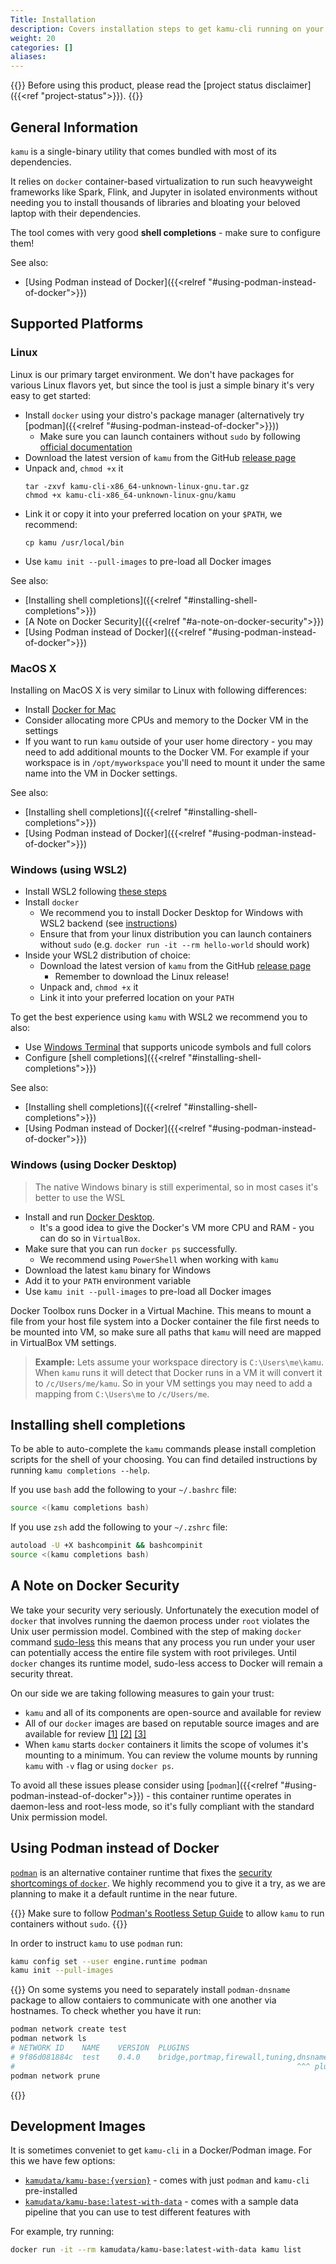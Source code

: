 ```yaml
---
Title: Installation
description: Covers installation steps to get kamu-cli running on your computer
weight: 20
categories: []
aliases:
---
```


{{<info>}}
Before using this product, please read the [project status disclaimer]({{<ref "project-status">}}).
{{</info>}}

## General Information
`kamu` is a single-binary utility that comes bundled with most of its dependencies.

It relies on `docker` container-based virtualization to run such heavyweight frameworks like Spark, Flink, and Jupyter in isolated environments without needing you to install thousands of libraries and bloating your beloved laptop with their dependencies.

The tool comes with very good **shell completions** - make sure to configure them!

See also:
- [Using Podman instead of Docker]({{<relref "#using-podman-instead-of-docker">}})


## Supported Platforms

### Linux
Linux is our primary target environment. We don't have packages for various Linux flavors yet, but since the tool is just a simple binary it's very easy to get started:
- Install `docker` using your distro's package manager (alternatively try [podman]({{<relref "#using-podman-instead-of-docker">}}))
  - Make sure you can launch containers without `sudo` by following [official documentation](https://docs.docker.com/engine/install/linux-postinstall/)
- Download the latest version of `kamu` from the GitHub [release page](https://github.com/kamu-data/kamu-cli/releases/latest)
- Unpack and, `chmod +x` it
  ```
  tar -zxvf kamu-cli-x86_64-unknown-linux-gnu.tar.gz
  chmod +x kamu-cli-x86_64-unknown-linux-gnu/kamu
  ```
- Link it or copy it into your preferred location on your `$PATH`, we recommend:
  ```
  cp kamu /usr/local/bin
  ```
- Use `kamu init --pull-images` to pre-load all Docker images

See also:
<!-- no toc -->
- [Installing shell completions]({{<relref "#installing-shell-completions">}})
- [A Note on Docker Security]({{<relref "#a-note-on-docker-security">}})
- [Using Podman instead of Docker]({{<relref "#using-podman-instead-of-docker">}})

### MacOS X
Installing on MacOS X is very similar to Linux with following differences:
- Install [Docker for Mac](https://docs.docker.com/docker-for-mac/install/)
- Consider allocating more CPUs and memory to the Docker VM in the settings
- If you want to run `kamu` outside of your user home directory - you may need to add additional mounts to the Docker VM. For example if your workspace is in `/opt/myworkspace` you'll need to mount it under the same name into the VM in Docker settings.

See also:
<!-- no toc -->
- [Installing shell completions]({{<relref "#installing-shell-completions">}})
- [Using Podman instead of Docker]({{<relref "#using-podman-instead-of-docker">}})

### Windows (using WSL2)
- Install WSL2 following [these steps](https://docs.microsoft.com/en-us/windows/wsl/install-win10)
- Install `docker`
  - We recommend you to install Docker Desktop for Windows with WSL2 backend (see [instructions](https://docs.docker.com/desktop/windows/wsl/))
  - Ensure that from your linux distribution you can launch containers without `sudo` (e.g. `docker run -it --rm hello-world` should work)
- Inside your WSL2 distribution of choice:
  - Download the latest version of `kamu` from the GitHub [release page](https://github.com/kamu-data/kamu-cli/releases/latest)
    - Remember to download the Linux release!
  - Unpack and, `chmod +x` it
  - Link it into your preferred location on your `PATH`

To get the best experience using `kamu` with WSL2 we recommend you to also:
  - Use [Windows Terminal](https://apps.microsoft.com/store/detail/windows-terminal/9N0DX20HK701) that supports unicode symbols and full colors
  - Configure [shell completions]({{<relref "#installing-shell-completions">}})

See also:
<!-- no toc -->
- [Installing shell completions]({{<relref "#installing-shell-completions">}})
- [Using Podman instead of Docker]({{<relref "#using-podman-instead-of-docker">}})

### Windows (using Docker Desktop)
> The native Windows binary is still experimental, so in most cases it's better to use the WSL

* Install and run [Docker Desktop](https://docs.docker.com/docker-for-windows/install/).
  * It's a good idea to give the Docker's VM more CPU and RAM - you can do so in `VirtualBox`.
* Make sure that you can run `docker ps` successfully.
  * We recommend using `PowerShell` when working with `kamu`
* Download the latest `kamu` binary for Windows
* Add it to your `PATH` environment variable
* Use `kamu init --pull-images` to pre-load all Docker images

Docker Toolbox runs Docker in a Virtual Machine. This means to mount a file from your host file system into a Docker container the file first needs to be mounted into VM, so make sure all paths that `kamu` will need are mapped in VirtualBox VM settings.

> **Example:** Lets assume your workspace directory is `C:\Users\me\kamu`. When `kamu` runs it will detect that Docker runs in a VM it will convert it to `/c/Users/me/kamu`. So in your VM settings you may need to add a mapping from `C:\Users\me` to `/c/Users/me`.

## Installing shell completions
To be able to auto-complete the `kamu` commands please install completion scripts for the shell of your choosing. You can find detailed instructions by running `kamu completions --help`.

If you use `bash` add the following to your `~/.bashrc` file:

```bash
source <(kamu completions bash)
```

If you use `zsh` add the following to your `~/.zshrc` file:

```bash
autoload -U +X bashcompinit && bashcompinit
source <(kamu completions bash)
```


## A Note on Docker Security
We take your security very seriously. Unfortunately the execution model of `docker` that involves running the daemon process under `root` violates the Unix user permission model. Combined with the step of making `docker` command [sudo-less](https://docs.docker.com/engine/install/linux-postinstall/) this means that any process you run under your user can potentially access the entire file system with root privileges. Until `docker` changes its runtime model, sudo-less access to Docker will remain a security threat.

On our side we are taking following measures to gain your trust:
* `kamu` and all of its components are open-source and available for review
* All of our `docker` images are based on reputable source images and are available for review [[1]](https://github.com/kamu-data/kamu-cli) [[2]](https://github.com/kamu-data/kamu-engine-spark) [[3]](https://github.com/kamu-data/kamu-engine-flink)
* When `kamu` starts `docker` containers it limits the scope of volumes it's mounting to a minimum. You can review the volume mounts by running `kamu` with `-v` flag or using `docker ps`.

To avoid all these issues please consider using [`podman`]({{<relref "#using-podman-instead-of-docker">}}) - this container runtime operates in daemon-less and root-less mode, so it's fully compliant with the standard Unix permission model.


## Using Podman instead of Docker 
[`podman`](https://podman.io/) is an alternative container runtime that fixes the [security shortcomings of `docker`](#a-note-on-docker-security). We highly recommend you to give it a try, as we are planning to make it a default runtime in the near future.

{{<warning>}}
Make sure to follow [Podman's Rootless Setup Guide](https://github.com/containers/podman/blob/main/docs/tutorials/rootless_tutorial.md) to allow `kamu` to run containers without `sudo`.
{{</warning>}}

In order to instruct `kamu` to use `podman` run:

```bash
kamu config set --user engine.runtime podman
kamu init --pull-images
```

{{<info>}}
On some systems you need to separately install `podman-dnsname` package to allow contaiers to communicate with one another via hostnames. To check whether you have it run:

```bash
podman network create test
podman network ls
# NETWORK ID    NAME    VERSION  PLUGINS
# 9f86d081884c  test    0.4.0    bridge,portmap,firewall,tuning,dnsname
#                                                               ^^^ plugin installed
podman network prune
```
{{</info>}} 


## Development Images
It is sometimes conveniet to get `kamu-cli` in a Docker/Podman image. For this we have few options:

- [`kamudata/kamu-base:{version}`](https://github.com/kamu-data/kamu-cli/tree/master/images/kamu-base) - comes with just `podman` and `kamu-cli` pre-installed
- [`kamudata/kamu-base:latest-with-data`](https://github.com/kamu-data/kamu-cli/tree/master/images/kamu-base-with-data) - comes with a sample data pipeline that you can use to test different features with

For example, try running:

```bash
docker run -it --rm kamudata/kamu-base:latest-with-data kamu list
```
